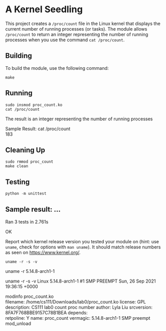# A Kernel Seedling
This project creates a `/proc/count` file in the Linux kernel that displays the current number of running processes (or tasks).
The module allows `/proc/count` to return an integer representing the number of running processes when you use the command `cat /proc/count`.

## Building
To build the module, use the following command:
```shell
make
```

## Running
```shell
sudo insmod proc_count.ko
cat /proc/count
```
The result is an integer representing the number of running processes

Sample Result: 
cat /proc/count          
183

## Cleaning Up
```shell
sudo rmmod proc_count
make clean
```

## Testing
```python
python -m unittest
```
Sample result:
...
----------------------------------------------------------------------
Ran 3 tests in 2.761s

OK


Report which kernel release version you tested your module on
(hint: use `uname`, check for options with `man uname`).
It should match release numbers as seen on https://www.kernel.org/.

```shell
uname -r -s -v
```
uname -r
5.14.8-arch1-1


uname -r -s -v
Linux 5.14.8-arch1-1 #1 SMP PREEMPT Sun, 26 Sep 2021 19:36:15 +0000


modinfo proc_count.ko    
filename:       /home/cs111/Downloads/lab0/proc_count.ko
license:        GPL
description:    CS111 lab0 count proc number
author:         Lyla Liu
srcversion:     8FA7F768BBE9157C78B1BEA
depends:        
retpoline:      Y
name:           proc_count
vermagic:       5.14.8-arch1-1 SMP preempt mod_unload